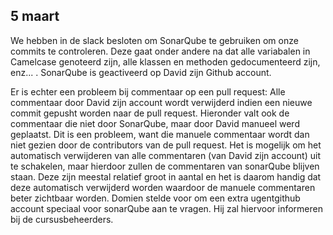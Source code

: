 ## 5 maart
We hebben in de slack besloten om SonarQube te gebruiken om onze commits te controleren.
Deze gaat onder andere na dat alle variabalen in Camelcase genoteerd zijn, alle klassen en methoden gedocumenteerd zijn, enz... .
SonarQube is geactiveerd op David zijn Github account.

Er is echter een probleem bij commentaar op een pull request:
Alle commentaar door David zijn account wordt verwijderd indien een nieuwe commit gepusht worden naar de pull request.
Hieronder valt ook de commentaar die niet door SonarQube, maar door David manueel werd geplaatst.
Dit is een probleem, want die manuele commentaar wordt dan niet gezien door de contributors van de pull request.
Het is mogelijk om het automatisch verwijderen van alle commentaren (van David zijn account) uit te schakelen, maar hierdoor zullen de
commentaren van sonarQube blijven staan. Deze zijn meestal relatief groot in aantal en het is daarom handig dat deze automatisch verwijderd worden
waardoor de manuele commentaren beter zichtbaar worden.
Domien stelde voor om een extra ugentgithub account speciaal voor sonarQube aan te vragen. Hij zal hiervoor informeren bij de cursusbeheerders.
